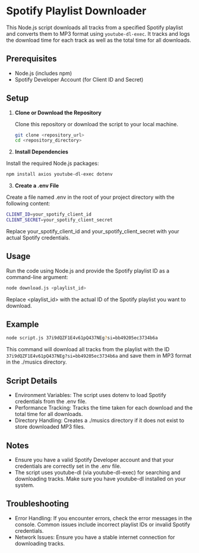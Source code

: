 # Spotify Playlist Downloader

This Node.js script downloads all tracks from a specified Spotify playlist and converts them to MP3 format using `youtube-dl-exec`. It tracks and logs the download time for each track as well as the total time for all downloads.

## Prerequisites

- Node.js (includes npm)
- Spotify Developer Account (for Client ID and Secret)

## Setup

1. **Clone or Download the Repository**

   Clone this repository or download the script to your local machine.

   ```bash
   git clone <repository_url>
   cd <repository_directory>
2. **Install Dependencies**

Install the required Node.js packages:

```bash
npm install axios youtube-dl-exec dotenv
```

3. **Create a .env File**

Create a file named .env in the root of your project directory with the following content:

```bash
CLIENT_ID=your_spotify_client_id
CLIENT_SECRET=your_spotify_client_secret
```
Replace your_spotify_client_id and your_spotify_client_secret with your actual Spotify credentials.

## Usage
Run the code using Node.js and provide the Spotify playlist ID as a command-line argument:

```bash
node download.js <playlist_id>
```
Replace <playlist_id> with the actual ID of the Spotify playlist you want to download.

## Example
```bash
node script.js 37i9dQZF1E4v61pQ437NEg?si=bb49205ec3734b6a
```
This command will download all tracks from the playlist with the ID `37i9dQZF1E4v61pQ437NEg?si=bb49205ec3734b6a` and save them in MP3 format in the ./musics directory.

## Script Details
- Environment Variables: The script uses dotenv to load Spotify credentials from the .env file.
- Performance Tracking: Tracks the time taken for each download and the total time for all downloads.
- Directory Handling: Creates a ./musics directory if it does not exist to store downloaded MP3 files.

## Notes
- Ensure you have a valid Spotify Developer account and that your credentials are correctly set in the .env file.
- The script uses youtube-dl (via youtube-dl-exec) for searching and downloading tracks. Make sure you have youtube-dl installed on your system.

## Troubleshooting
- Error Handling: If you encounter errors, check the error messages in the console. Common issues include incorrect playlist IDs or invalid Spotify credentials.
- Network Issues: Ensure you have a stable internet connection for downloading tracks.

